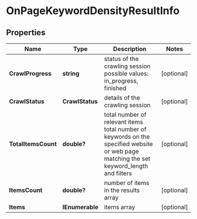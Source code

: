 # OnPageKeywordDensityResultInfo


## Properties

| Name | Type | Description | Notes |
|------------ | ------------- | ------------- | -------------|
**CrawlProgress** | **string** | status of the crawling session<br>possible values: in_progress, finished |[optional]|
**CrawlStatus** | **CrawlStatus** | details of the crawling session |[optional]|
**TotalItemsCount** | **double?** | total number of relevant items<br>total number of keywords on the specified website or web page matching the set keyword_length and filters |[optional]|
**ItemsCount** | **double?** | number of items in the results array |[optional]|
**Items** | **IEnumerable<OnPageKeywordDensityItem>** | items array |[optional]|